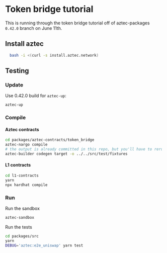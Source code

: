 # Token bridge tutorial

This is running through the token bridge tutorial off of aztec-packages `0.42.0` branch on June 11th.

## Install aztec
  
```bash
  bash -i <(curl -s install.aztec.network)
```

## Testing

### Update

Use 0.42.0 build for `aztec-up`:

```bash
aztec-up
```

### Compile

#### Aztec contracts

```bash
cd packages/aztec-contracts/token_bridge
aztec-nargo compile
# the output is already committed in this repo, but you'll have to rerun this if you change anything in the contract
aztec-builder codegen target -o ../../src/test/fixtures
```

#### L1 contracts

```bash
cd l1-contracts
yarn
npx hardhat compile
```

### Run

Run the sandbox

```bash
aztec-sandbox
```

Run the tests

```bash
cd packages/src
yarn
DEBUG='aztec:e2e_uniswap' yarn test
```
